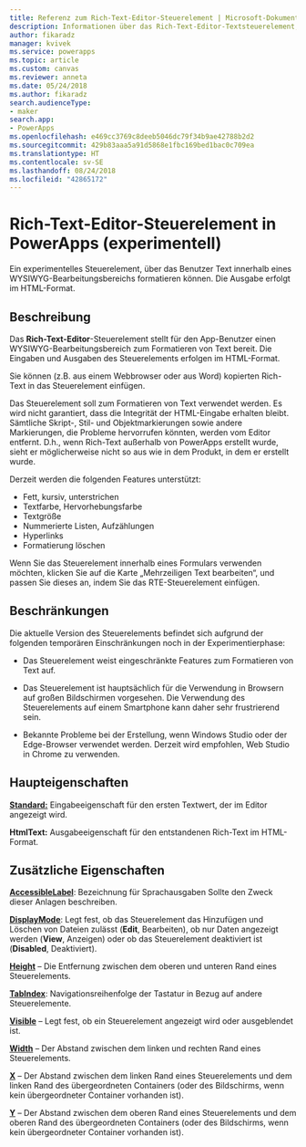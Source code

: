 ```yaml
---
title: Referenz zum Rich-Text-Editor-Steuerelement | Microsoft-Dokumentation
description: Informationen über das Rich-Text-Editor-Textsteuerelement, einschließlich Eigenschaften und Beispielen
author: fikaradz
manager: kvivek
ms.service: powerapps
ms.topic: article
ms.custom: canvas
ms.reviewer: anneta
ms.date: 05/24/2018
ms.author: fikaradz
search.audienceType:
- maker
search.app:
- PowerApps
ms.openlocfilehash: e469cc3769c8deeb5046dc79f34b9ae42788b2d2
ms.sourcegitcommit: 429b83aaa5a91d5868e1fbc169bed1bac0c709ea
ms.translationtype: HT
ms.contentlocale: sv-SE
ms.lasthandoff: 08/24/2018
ms.locfileid: "42865172"
---
```

# <a name="rich-text-editor-control-experimental-in-powerapps"></a>Rich-Text-Editor-Steuerelement in PowerApps (experimentell)
Ein experimentelles Steuerelement, über das Benutzer Text innerhalb eines WYSIWYG-Bearbeitungsbereichs formatieren können.  Die Ausgabe erfolgt im HTML-Format.

## <a name="description"></a>Beschreibung
Das **Rich-Text-Editor**-Steuerelement stellt für den App-Benutzer einen WYSIWYG-Bearbeitungsbereich zum Formatieren von Text bereit.  Die Eingaben und Ausgaben des Steuerelements erfolgen im HTML-Format.

Sie können (z.B. aus einem Webbrowser oder aus Word) kopierten Rich-Text in das Steuerelement einfügen.  

Das Steuerelement soll zum Formatieren von Text verwendet werden. Es wird nicht garantiert, dass die Integrität der HTML-Eingabe erhalten bleibt.  Sämtliche Skript-, Stil- und Objektmarkierungen sowie andere Markierungen, die Probleme hervorrufen könnten, werden vom Editor entfernt.  D.h., wenn Rich-Text außerhalb von PowerApps erstellt wurde, sieht er möglicherweise nicht so aus wie in dem Produkt, in dem er erstellt wurde.

Derzeit werden die folgenden Features unterstützt:
- Fett, kursiv, unterstrichen
- Textfarbe, Hervorhebungsfarbe
- Textgröße
- Nummerierte Listen, Aufzählungen
- Hyperlinks
- Formatierung löschen

Wenn Sie das Steuerelement innerhalb eines Formulars verwenden möchten, klicken Sie auf die Karte „Mehrzeiligen Text bearbeiten“, und passen Sie dieses an, indem Sie das RTE-Steuerelement einfügen.

## <a name="limitations"></a>Beschränkungen
Die aktuelle Version des Steuerelements befindet sich aufgrund der folgenden temporären Einschränkungen noch in der Experimentierphase:
- Das Steuerelement weist eingeschränkte Features zum Formatieren von Text auf.  

- Das Steuerelement ist hauptsächlich für die Verwendung in Browsern auf großen Bildschirmen vorgesehen.  Die Verwendung des Steuerelements auf einem Smartphone kann daher sehr frustrierend sein.

- Bekannte Probleme bei der Erstellung, wenn Windows Studio oder der Edge-Browser verwendet werden.  Derzeit wird empfohlen, Web Studio in Chrome zu verwenden.


## <a name="key-properties"></a>Haupteigenschaften
**[Standard:](properties-core.md)** Eingabeeigenschaft für den ersten Textwert, der im Editor angezeigt wird.

**HtmlText:** Ausgabeeigenschaft für den entstandenen Rich-Text im HTML-Format.



## <a name="additional-properties"></a>Zusätzliche Eigenschaften
**[AccessibleLabel](properties-accessibility.md)**: Bezeichnung für Sprachausgaben Sollte den Zweck dieser Anlagen beschreiben.

**[DisplayMode](properties-core.md)**: Legt fest, ob das Steuerelement das Hinzufügen und Löschen von Dateien zulässt (**Edit**, Bearbeiten), ob nur Daten angezeigt werden (**View**, Anzeigen) oder ob das Steuerelement deaktiviert ist (**Disabled**, Deaktiviert).

**[Height](properties-size-location.md)** – Die Entfernung zwischen dem oberen und unteren Rand eines Steuerelements.

**[TabIndex](properties-accessibility.md)**: Navigationsreihenfolge der Tastatur in Bezug auf andere Steuerelemente.

**[Visible](properties-core.md)** – Legt fest, ob ein Steuerelement angezeigt wird oder ausgeblendet ist.

**[Width](properties-size-location.md)** – Der Abstand zwischen dem linken und rechten Rand eines Steuerelements.

**[X](properties-size-location.md)** – Der Abstand zwischen dem linken Rand eines Steuerelements und dem linken Rand des übergeordneten Containers (oder des Bildschirms, wenn kein übergeordneter Container vorhanden ist).

**[Y](properties-size-location.md)** – Der Abstand zwischen dem oberen Rand eines Steuerelements und dem oberen Rand des übergeordneten Containers (oder des Bildschirms, wenn kein übergeordneter Container vorhanden ist).
